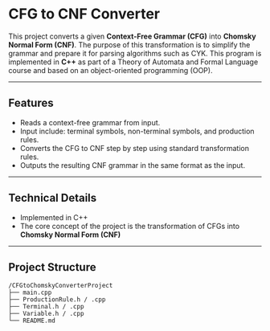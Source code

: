 # CFG to CNF Converter

This project  converts a given **Context-Free Grammar (CFG)** into **Chomsky Normal Form (CNF)**. The purpose of this transformation is to simplify the grammar and prepare it for parsing algorithms such as CYK. This program is implemented in **C++** as part of a Theory of Automata and Formal Language course and based on an object-oriented programming (OOP).

---

## Features

- Reads a context-free grammar from input.
- Input include: terminal symbols, non-terminal symbols, and production rules.
- Converts the CFG to CNF step by step using standard transformation rules.
- Outputs the resulting CNF grammar in the same format as the input.

---

## Technical Details

- Implemented in C++
- The core concept of the project is the transformation of CFGs into **Chomsky Normal Form (CNF)**

---

## Project Structure

```
/CFGtoChomskyConverterProject
├── main.cpp
├── ProductionRule.h / .cpp
├── Terminal.h / .cpp
├── Variable.h / .cpp
└── README.md
```
